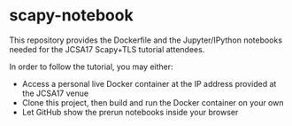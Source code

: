 # scapy-notebook

This repository provides the Dockerfile and the Jupyter/IPython notebooks needed for the JCSA17 Scapy+TLS tutorial attendees.

In order to follow the tutorial, you may either:
* Access a personal live Docker container at the IP address provided at the JCSA17 venue
* Clone this project, then build and run the Docker container on your own
* Let GitHub show the prerun notebooks inside your browser
